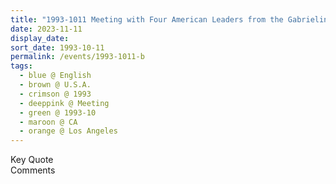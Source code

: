 ```yaml
---
title: "1993-1011 Meeting with Four American Leaders from the Gabrielino/Shoshone and Tongua Nations, Los Angeles, CA, U.S.A."
date: 2023-11-11
display_date: 
sort_date: 1993-10-11
permalink: /events/1993-1011-b
tags:
  - blue @ English
  - brown @ U.S.A.
  - crimson @ 1993
  - deeppink @ Meeting
  - green @ 1993-10
  - maroon @ CA
  - orange @ Los Angeles
---
```


<wave-list>
  <list-title color="green" width="75">Key Quote</list-title>
  <list-item color="BlanchedAlmond"  width="200"></list-item>
  <list-item color="Lavender"></list-item>
  <list-item color="BlanchedAlmond"></list-item>
</wave-list>

<br>

<wave-list>
  <list-title color="green" width="75">Comments</list-title>
  <list-item color="BlanchedAlmond"  width="200"></list-item>
  <list-item color="Lavender"></list-item>
  <list-item color="BlanchedAlmond"></list-item>
</wave-list>
